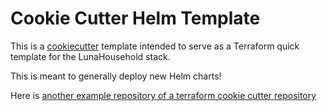 # Cookie Cutter Helm Template

This is a [cookiecutter](https://cookiecutter.readthedocs.io/en/latest/advanced/index.html) template intended to serve as a Terraform quick template for the LunaHousehold stack.

This is meant to generally deploy new Helm charts!

Here is [another example repository of a terraform cookie cutter repository](https://github.com/cmdlabs/cookiecutter-terraform)